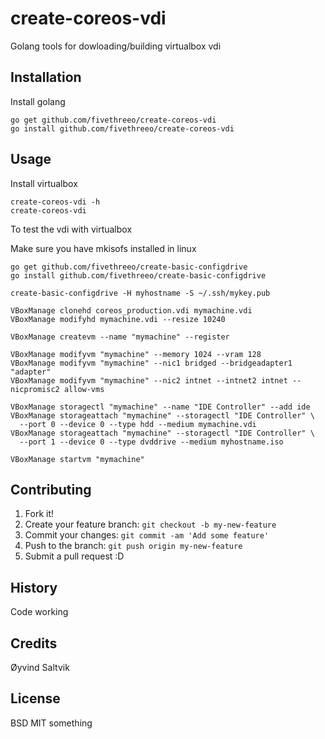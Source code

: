 # create-coreos-vdi

Golang tools for dowloading/building virtualbox vdi

## Installation

Install golang

```
go get github.com/fivethreeo/create-coreos-vdi
go install github.com/fivethreeo/create-coreos-vdi
```

## Usage

Install virtualbox

```
create-coreos-vdi -h
create-coreos-vdi
```

To test the vdi with virtualbox

Make sure you have mkisofs installed in linux

```
go get github.com/fivethreeo/create-basic-configdrive
go install github.com/fivethreeo/create-basic-configdrive

create-basic-configdrive -H myhostname -S ~/.ssh/mykey.pub

VBoxManage clonehd coreos_production.vdi mymachine.vdi
VBoxManage modifyhd mymachine.vdi --resize 10240

VBoxManage createvm --name "mymachine" --register

VBoxManage modifyvm "mymachine" --memory 1024 --vram 128
VBoxManage modifyvm "mymachine" --nic1 bridged --bridgeadapter1 "adapter"
VBoxManage modifyvm "mymachine" --nic2 intnet --intnet2 intnet --nicpromisc2 allow-vms

VBoxManage storagectl "mymachine" --name "IDE Controller" --add ide
VBoxManage storageattach "mymachine" --storagectl "IDE Controller" \
  --port 0 --device 0 --type hdd --medium mymachine.vdi
VBoxManage storageattach "mymachine" --storagectl "IDE Controller" \
  --port 1 --device 0 --type dvddrive --medium myhostname.iso

VBoxManage startvm "mymachine"
```

## Contributing

1. Fork it!
2. Create your feature branch: `git checkout -b my-new-feature`
3. Commit your changes: `git commit -am 'Add some feature'`
4. Push to the branch: `git push origin my-new-feature`
5. Submit a pull request :D

## History

Code working

## Credits

Øyvind Saltvik

## License

BSD MIT something
